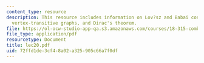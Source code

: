 ```yaml
---
content_type: resource
description: This resource includes information on Lov?sz and Babai conjectures for
  vertex-transitive graphs, and Dirac's theorem.
file: https://ol-ocw-studio-app-qa.s3.amazonaws.com/courses/18-315-combinatorial-theory-introduction-to-graph-theory-extremal-and-enumerative-combinatorics-spring-2005/72ffd1de3cf48a02a325905c66a7f0df_lec20.pdf
file_type: application/pdf
resourcetype: Document
title: lec20.pdf
uid: 72ffd1de-3cf4-8a02-a325-905c66a7f0df
---
```

